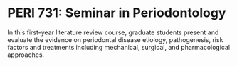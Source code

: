 # PERI 731: Seminar in Periodontology

In this first-year literature review course, graduate students present and evaluate the evidence on periodontal disease etiology, pathogenesis, risk factors and treatments including mechanical, surgical, and pharmacological approaches.